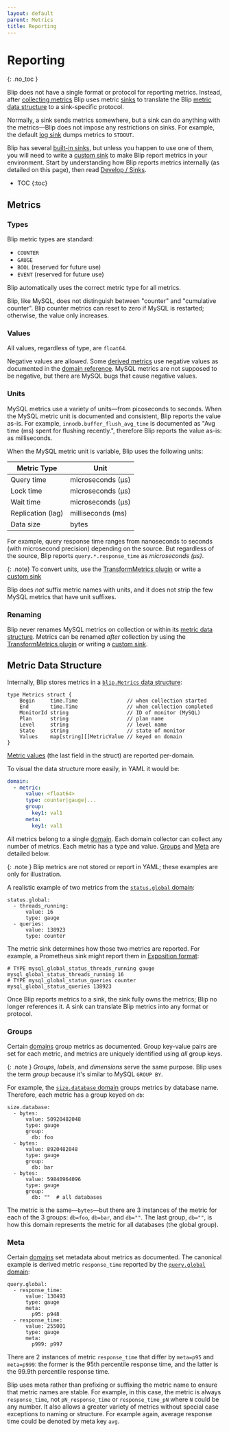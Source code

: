 ```yaml
---
layout: default
parent: Metrics
title: Reporting
---
```


# Reporting
{: .no_toc }

Blip does not have a single format or protocol for reporting metrics.
Instead, after [collecting metrics](collecting) Blip uses metric [sinks](../sinks/) to translate the Blip [metric data structure](#metric-data-structure) to a sink-specific protocol.

Normally, a sink sends metrics somewhere, but a sink can do anything with the metrics&mdash;Blip does not impose any restrictions on sinks.
For example, the default [log sink](../sinks/log) dumps metrics to `STDOUT`.

Blip has several [built-in sinks](../sinks/), but unless you happen to use one of them, you will need to write a [custom sink](../develop/sinks) to make Blip report metrics in your environment.
Start by understanding how Blip reports metrics internally (as detailed on this page), then read [Develop / Sinks](../develop/sinks).

* TOC
{:toc}

## Metrics

### Types

Blip metric types are standard:

* `COUNTER`
* `GAUGE`
* `BOOL`  (reserved for future use)
* `EVENT` (reserved for future use)

Blip automatically uses the correct metric type for all metrics.

Blip, like MySQL, does not distinguish between "counter" and "cumulative counter".
Blip counter metrics can reset to zero if MySQL is restarted; otherwise, the value only increases.

### Values

All values, regardless of type, are `float64`.

Negative values are allowed.
Some [derived metrics](collecting#derived-metrics) use negative values as documented in the [domain reference](domains).
MySQL metrics are not supposed to be negative, but there are MySQL bugs that cause negative values.

### Units

MySQL metrics use a variety of units&mdash;from picoseconds to seconds.
When the MySQL metric unit is documented and consistent, Blip reports the value as-is.
For example, `innodb.buffer_flush_avg_time` is documented as "Avg time (ms) spent for flushing recently.", therefore Blip reports the value as-is: as milliseconds.

When the MySQL metric unit is variable, Blip uses the following units:

|Metric Type|Unit|
|-----------|----|
|Query time|microseconds (μs)
|Lock time|microseconds (μs)
|Wait time|microseconds (μs)
|Replication (lag)|milliseconds (ms)
|Data size|bytes

For example, query response time ranges from nanoseconds to seconds (with microsecond precision) depending on the source.
But regardless of the source, Blip reports `query.*.response_time` as _microseconds (μs)_.

{: .note}
To convert units, use the [TransformMetrics plugin](../develop/integration-api#plugins) or write a [custom sink](../develop/sinks)

Blip does _not_ suffix metric names with units, and it does not strip the few MySQL metrics that have unit suffixes.

### Renaming

Blip never renames MySQL metrics on collection or within its [metric data structure](#metric-data-structure).
Metrics can be renamed _after_ collection by using the [TransformMetrics plugin](../develop/integration-api#plugins) or writing a [custom sink](../develop/sinks).

## Metric Data Structure

Internally, Blip stores metrics in a [`blip.Metrics` data structure](https://pkg.go.dev/github.com/cashapp/blip#Metrics):

```
type Metrics struct {
	Begin     time.Time                // when collection started
	End       time.Time                // when collection completed
	MonitorId string                   // ID of monitor (MySQL)
	Plan      string                   // plan name
	Level     string                   // level name
	State     string                   // state of monitor
	Values    map[string][]MetricValue // keyed on domain
}
```

[Metric values](https://pkg.go.dev/github.com/cashapp/blip#MetricValue) (the last field in the struct) are reported per-domain.

To visual the data structure more easily, in YAML it would be:

```yaml
domain:
  - metric:
      value: <float64>
      type: counter|gauge|...
      group:
        key1: val1
      meta:
        key1: val1
```

All metrics belong to a single [domain](domains).
Each domain collector can collect any number of metrics.
Each metric has a type and value.
[Groups](#groups) and [Meta](#meta) are detailed below.

{: .note }
Blip metrics are not stored or report in YAML; these examples are only for illustration.

A realistic example of two metrics from the [`status.global` domain](domains#statusglobal):

```
status.global:
  - threads_running:
      value: 16
      type: gauge
  - queries:
      value: 138923
      type: counter
```

The metric sink determines how those two metrics are reported.
For example, a Prometheus sink might report them in [Exposition format](https://github.com/prometheus/docs/blob/main/content/docs/instrumenting/exposition_formats.md):

```
# TYPE mysql_global_status_threads_running gauge
mysql_global_status_threads_running 16
# TYPE mysql_global_status_queries counter
mysql_global_status_queries 138923
```

Once Blip reports metrics to a sink, the sink fully owns the metrics; Blip no longer references it.
A sink can translate Blip metrics into any format or protocol.

### Groups

Certain [domains](domains) group metrics as documented.
Group key-value pairs are set for each metric, and metrics are uniquely identified using _all_ group keys.

{: .note }
_Groups_, _labels_, and _dimensions_ serve the same purpose.
Blip uses the term _group_ because it's similar to MySQL `GROUP BY`.

For example, the [`size.database` domain](domains#sizedata) groups metrics by database name.
Therefore, each metric has a group keyed on `db`:

```
size.database:
  - bytes:
      value: 50920482048
      type: gauge
      group:
        db: foo
  - bytes:
      value: 8920482048
      type: gauge
      group:
        db: bar
  - bytes:
      value: 59840964096
      type: gauge
      group:
        db: ""  # all databases
```

The metric is the same&mdash;`bytes`&mdash;but there are 3 instances of the metric for each of the 3 groups: `db=foo`, `db=bar`, and `db=""`.
The last group, `db=""`, is how this domain represents the metric for all databases (the global group).

### Meta

Certain [domains](domains) set metadata about metrics as documented.
The canonical example is derived metric `response_time` reported by the [`query.global` domain](domains#queryglobal):

```
query.global:
  - response_time:
      value: 130493
      type: gauge
      meta:
        p95: p948
  - response_time:
      value: 255001
      type: gauge
      meta:
        p999: p997
```

There are 2 instances of metric `response_time` that differ by `meta=p95` and `meta=p999`: the former is the 95th percentile response time, and the latter is the 99.9th percentile response time.

Blip uses meta rather than prefixing or suffixing the metric name to ensure that metric names are stable.
For example, in this case, the metric is always `response_time`, not `pN_response_time` or `response_time_pN` where `N` could be any number.
It also allows a greater variety of metrics without special case exceptions to naming or structure.
For example again, average response time could be denoted by meta key `avg`.
